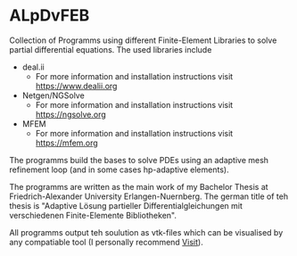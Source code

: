 # ALpDvFEB
Collection of Programms using different Finite-Element Libraries to solve partial differential equations.
The used libraries include 
- deal.ii
  - For more information and installation instructions visit <https://www.dealii.org>
- Netgen/NGSolve
  - For more information and installation instructions visit <https://ngsolve.org>
- MFEM
  - For more information and installation instructions visit <https://mfem.org>

The programms build the bases to solve PDEs using an adaptive mesh refinement loop (and in some cases hp-adaptive elements).

The programms are written as the main work of my Bachelor Thesis at Friedrich-Alexander University Erlangen-Nuernberg. The german title of teh thesis is "Adaptive Lösung partieller Differentialgleichungen mit verschiedenen Finite-Elemente Bibliotheken".

All programms output teh soulution as vtk-files which can be visualised by any compatiable tool (I personally recommend [Visit](https://visit-dav.github.io/visit-website/index.html)).
